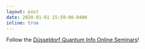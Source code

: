 ```yaml
---
layout: post
date: 2020-01-01 15:59:00-0400
inline: true
---
```


Follow the <a href="https://www.tp3.hhu.de/duesseldorf-quantum-info-online-seminars">D&uuml;sseldorf Quantum Info Online Seminars</a>!



